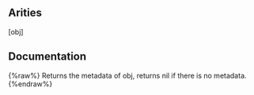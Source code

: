 ## Arities
[obj]

## Documentation
{%raw%}
Returns the metadata of obj, returns nil if there is no metadata.
{%endraw%}
